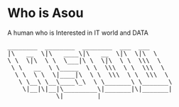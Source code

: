 <h1> Who is Asou </h1>
<p> A human who is Interested in IT world and DATA </p>

<pre>
________  ________  ________  ___  ___     
|\   __  \|\   ____\|\   __  \|\  \|\  \    
\ \  \|\  \ \  \___|\ \  \|\  \ \  \\\  \   
 \ \   __  \ \_____  \ \  \\\  \ \  \\\  \  
  \ \  \ \  \|____|\  \ \  \\\  \ \  \\\  \ 
   \ \__\ \__\____\_\  \ \_______\ \_______\
    \|__|\|__|\_________\|_______|\|_______|
             \|_________|                                                   
</pre>
